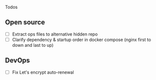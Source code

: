 Todos

## Open source
- [ ] Extract ops files to alternative hidden repo
- [ ] Clarify dependency & startup order in docker compose (nginx first to down and last to up)

## DevOps
- [ ] Fix Let's encrypt auto-renewal
